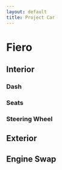 ```yaml
---
layout: default
title: Project Car
---
```

<html>
<title></title>
<body>
	<h1>Fiero</h1>
	<h2>Interior</h2>
		<h3>Dash</h3>
		<h3>Seats</h3>
		<h3>Steering Wheel</h3>
	<h2>Exterior</h2>
	<h2>Engine Swap</h2>
<body>
